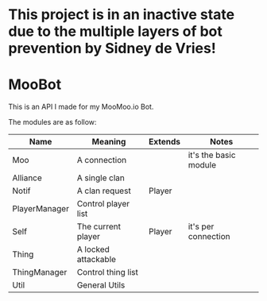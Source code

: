 # This project is in an inactive state due to the multiple layers of bot prevention by Sidney de Vries!

# MooBot

This is an API I made for my MooMoo.io Bot.

The modules are as follow:

|Name|Meaning|Extends|Notes
|-|-|-|-
|Moo|A connection||it's the basic module
|Alliance|A single clan|||
|Notif|A clan request|Player||
|PlayerManager|Control player list|||
|Self|The current player|Player|it's per connection
|Thing|A locked attackable|||
|ThingManager|Control thing list|||
|Util|General Utils|||
